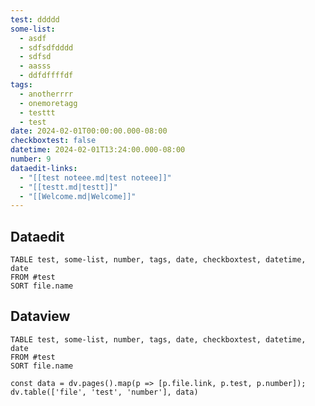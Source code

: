```yaml
---
test: ddddd
some-list:
  - asdf
  - sdfsdfdddd
  - sdfsd
  - aasss
  - ddfdffffdf
tags:
  - anotherrrr
  - onemoretagg
  - testtt
  - test
date: 2024-02-01T00:00:00.000-08:00
checkboxtest: false
datetime: 2024-02-01T13:24:00.000-08:00
number: 9
dataedit-links:
  - "[[test noteee.md|test noteee]]"
  - "[[testt.md|testt]]"
  - "[[Welcome.md|Welcome]]"
---
```

## Dataedit

```dataedit
TABLE test, some-list, number, tags, date, checkboxtest, datetime, date
FROM #test
SORT file.name
```
## Dataview

```dataview
TABLE test, some-list, number, tags, date, checkboxtest, datetime, date
FROM #test
SORT file.name
```












```dataviewjs
const data = dv.pages().map(p => [p.file.link, p.test, p.number]);
dv.table(['file', 'test', 'number'], data)
```
